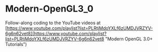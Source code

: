 # Modern-OpenGL3_0
Follow-along coding to the YouTube videos at [https://www.youtube.com/playlist?list=PLRtjMdoYXLf6zUMDJVRZYV-6g6n62vet8](https://www.youtube.com/playlist?list=PLRtjMdoYXLf6zUMDJVRZYV-6g6n62vet8 "Modern OpenGL 3.0+ Tutorials")